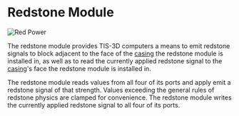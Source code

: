 # Redstone Module

![Red Power](item:tis3d:redstone_module)

The redstone module provides TIS-3D computers a means to emit redstone signals to block adjacent to the face of the [casing](../block/casing.md) the redstone module is installed in, as well as to read the currently applied redstone signal to the [casing](../block/casing.md)'s face the redstone module is installed in.

The redstone module reads values from all four of its ports and apply emit a redstone signal of that strength. Values exceeding the general rules of redstone physics are clamped for convenience. The redstone module writes the currently applied redstone signal to all four of its ports.
